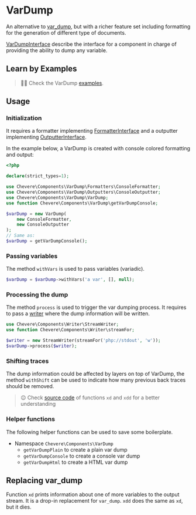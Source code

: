 # VarDump

An alternative to [var_dump](https://www.php.net/manual/en/function.var-dump.php), but with a richer feature set including formatting for the generation of different type of documents.

[VarDumpInterface](../reference/Chevere/Interfaces/VarDump/VarDumpInterface.md) describe the interface for a component in charge of providing the ability to dump any variable.

## Learn by Examples

> 🧔🏾 Check the VarDump [examples](https://github.com/chevere/examples/tree/master/02.VarDump).

## Usage

### Initialization

It requires a formatter implementing [FormatterInterface](../reference/Chevere/Interfaces/VarDump/FormatterInterface.md) and a outputter implementing [OutputterInterface](../reference/Chevere/Interfaces/VarDump/VarOutputterInterface.md).

In the example below, a VarDump is created with console colored formatting and output:

```php
<?php

declare(strict_types=1);

use Chevere\Components\VarDump\Formatters\ConsoleFormatter;
use Chevere\Components\VarDump\Outputters\ConsoleOutputter;
use Chevere\Components\VarDump\VarDump;
use function Chevere\Components\VarDump\getVarDumpConsole;

$varDump = new VarDump(
    new ConsoleFormatter,
    new ConsoleOutputter
);
// Same as:
$varDump = getVarDumpConsole();
```

### Passing variables

The method `withVars` is used to pass variables (variadic).

```php
$varDump = $varDump->withVars('a var', [], null);
```

### Processing the dump

The method `process` is used to trigger the var dumping process. It requires to pass a [writer](Writer.md) where the dump information will be written.

```php
use Chevere\Components\Writer\StreamWriter;
use function Chevere\Components\Writer\streamFor;

$writer = new StreamWriter(streamFor('php://stdout', 'w'));
$varDump->process($writer);
```

### Shifting traces

The dump information could be affected by layers on top of VarDump, the method `withShift` can be used to indicate how many previous back traces should be removed.

> 😉 Check [source code](https://github.com/chevere/chevere/blob/master/components/VarDump/functions.php) of functions `xd` and `xdd` for a better understanding

### Helper functions

The following helper functions can be used to save some boilerplate.

* Namespace `Chevere\Components\VarDump`
  * `getVarDumpPlain` to create a plain var dump
  * `getVarDumpConsole` to create a console var dump
  * `getVarDumpHtml` to create a HTML var dump

## Replacing var_dump

Function `xd` prints information about one of more variables to the output stream. It is a drop-in replacement for `var_dump`. `xdd` does the same as `xd`, but it dies.
